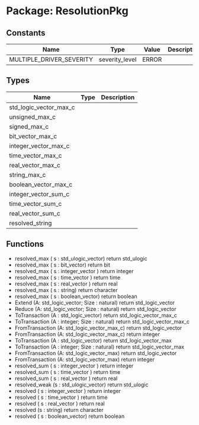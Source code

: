 # Package: ResolutionPkg
## Constants
| Name                     | Type           | Value  | Description |
| ------------------------ | -------------- | ------ | ----------- |
| MULTIPLE_DRIVER_SEVERITY | severity_level |  ERROR |             |
## Types
| Name                   | Type | Description |
| ---------------------- | ---- | ----------- |
| std_logic_vector_max_c |      |             |
| unsigned_max_c         |      |             |
| signed_max_c           |      |             |
| bit_vector_max_c       |      |             |
| integer_vector_max_c   |      |             |
| time_vector_max_c      |      |             |
| real_vector_max_c      |      |             |
| string_max_c           |      |             |
| boolean_vector_max_c   |      |             |
| integer_vector_sum_c   |      |             |
| time_vector_sum_c      |      |             |
| real_vector_sum_c      |      |             |
| resolved_string        |      |             |
## Functions
- resolved_max <font id="function_arguments">( s : std_ulogic_vector)</font> <font id="function_return">return std_ulogic</font>
- resolved_max <font id="function_arguments">( s : bit_vector)</font> <font id="function_return">return bit</font>
- resolved_max <font id="function_arguments">( s : integer_vector )</font> <font id="function_return">return integer</font>
- resolved_max <font id="function_arguments">( s : time_vector )</font> <font id="function_return">return time</font>
- resolved_max <font id="function_arguments">( s : real_vector )</font> <font id="function_return">return real</font>
- resolved_max <font id="function_arguments">( s : string)</font> <font id="function_return">return character</font>
- resolved_max <font id="function_arguments">( s : boolean_vector)</font> <font id="function_return">return boolean</font>
- Extend <font id="function_arguments">(A: std_logic_vector; Size : natural)</font> <font id="function_return">return std_logic_vector</font>
- Reduce <font id="function_arguments">(A: std_logic_vector; Size : natural)</font> <font id="function_return">return std_logic_vector</font>
- ToTransaction <font id="function_arguments">(A : std_logic_vector)</font> <font id="function_return">return std_logic_vector_max_c</font>
- ToTransaction <font id="function_arguments">(A : integer; Size : natural)</font> <font id="function_return">return std_logic_vector_max_c</font>
- FromTransaction <font id="function_arguments">(A: std_logic_vector_max_c)</font> <font id="function_return">return std_logic_vector</font>
- FromTransaction <font id="function_arguments">(A: std_logic_vector_max_c)</font> <font id="function_return">return integer</font>
- ToTransaction <font id="function_arguments">(A : std_logic_vector)</font> <font id="function_return">return std_logic_vector_max</font>
- ToTransaction <font id="function_arguments">(A : integer; Size : natural)</font> <font id="function_return">return std_logic_vector_max</font>
- FromTransaction <font id="function_arguments">(A: std_logic_vector_max)</font> <font id="function_return">return std_logic_vector</font>
- FromTransaction <font id="function_arguments">(A: std_logic_vector_max)</font> <font id="function_return">return integer</font>
- resolved_sum <font id="function_arguments">( s : integer_vector )</font> <font id="function_return">return integer</font>
- resolved_sum <font id="function_arguments">( s : time_vector )</font> <font id="function_return">return time</font>
- resolved_sum <font id="function_arguments">( s : real_vector )</font> <font id="function_return">return real</font>
- resolved_weak <font id="function_arguments">(s : std_ulogic_vector)</font> <font id="function_return">return std_ulogic</font>
- resolved <font id="function_arguments">( s : integer_vector )</font> <font id="function_return">return integer</font>
- resolved <font id="function_arguments">( s : time_vector )</font> <font id="function_return">return time</font>
- resolved <font id="function_arguments">( s : real_vector )</font> <font id="function_return">return real</font>
- resolved <font id="function_arguments">(s : string)</font> <font id="function_return">return character</font>
- resolved <font id="function_arguments">( s : boolean_vector)</font> <font id="function_return">return boolean</font>
